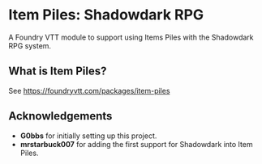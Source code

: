# Item Piles: Shadowdark RPG
A Foundry VTT module to support using Items Piles with the Shadowdark RPG system.

## What is Item Piles?
See https://foundryvtt.com/packages/item-piles

## Acknowledgements
- **G0bbs** for initially setting up this project.
- **mrstarbuck007** for adding the first support for Shadowdark into Item Piles.

